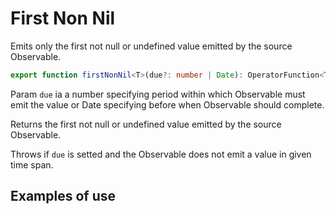 # First Non Nil

Emits only the first not null or undefined value emitted by the source Observable.

```ts
export function firstNonNil<T>(due?: number | Date): OperatorFunction<T, NonNullable<T>>;
```

Param `due` ia a number specifying period within which Observable must emit the value or Date specifying before when Observable should complete.

Returns the first not null or undefined value emitted by the source Observable.

Throws if `due` is setted and the Observable does not emit a value in given time span.

## Examples of use
